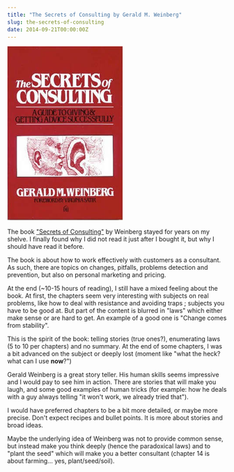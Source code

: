 ```yaml
---
title: "The Secrets of Consulting by Gerald M. Weinberg"
slug: the-secrets-of-consulting
date: 2014-09-21T00:00:00Z
---
```


![Book cover](/img/posts/the-secrets-of-consulting.jpg)

The book ["Secrets of Consulting"](http://www.amazon.com/The-Secrets-Consulting-Getting-Successfully/dp/0932633013/) by Weinberg stayed for years on my shelve.
I finally found why I did not read it just after I bought it, but why I should have read it before.

The book is about how to work effectively with customers as a consultant. As such, there are topics on changes, pitfalls, problems detection and prevention, but also on personal marketing and pricing.

At the end (~10-15 hours of reading), I still have a mixed feeling about the book. At first, the chapters seem very interesting with subjects on real problems, like how to deal with resistance and avoiding traps ; subjects you have to be good at. But part of the content is blurred in "laws" which either make sense or are hard to get. An example of a good one is "Change comes from stability".

This is the spirit of the book: telling stories (true ones?), enumerating laws (5 to 10 per chapters) and no summary. At the end of some chapters, I was a bit advanced on the subject or deeply lost (moment like "what the heck? what can I use **now**?")

Gerald Weinberg is a great story teller. His human skills seems impressive and I would pay to see him in action. There are stories that will make you laugh, and some good examples of human tricks (for example: how he deals with a guy always telling "it won't work, we already tried that").

I would have preferred chapters to be a bit more detailed, or maybe more precise.
Don't expect recipes and bullet points. It is more about stories and broad ideas.

Maybe the underlying idea of Weinberg was not to provide common sense, but instead make you think deeply (hence the paradoxical laws) and to "plant the seed" which will make you a better consultant (chapter 14 is about farming... yes, plant/seed/soil).
